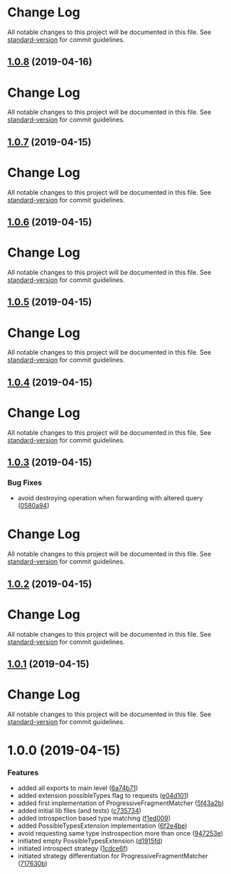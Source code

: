 # Change Log

All notable changes to this project will be documented in this file. See [standard-version](https://github.com/conventional-changelog/standard-version) for commit guidelines.

## [1.0.8](https://github.com/lucasconstantino/apollo-progressive-fragment-matcher/compare/v1.0.7...v1.0.8) (2019-04-16)



# Change Log

All notable changes to this project will be documented in this file. See [standard-version](https://github.com/conventional-changelog/standard-version) for commit guidelines.

## [1.0.7](https://github.com/lucasconstantino/apollo-progressive-fragment-matcher/compare/v1.0.6...v1.0.7) (2019-04-15)



# Change Log

All notable changes to this project will be documented in this file. See [standard-version](https://github.com/conventional-changelog/standard-version) for commit guidelines.

## [1.0.6](https://github.com/lucasconstantino/apollo-progressive-fragment-matcher/compare/v1.0.5...v1.0.6) (2019-04-15)



# Change Log

All notable changes to this project will be documented in this file. See [standard-version](https://github.com/conventional-changelog/standard-version) for commit guidelines.

## [1.0.5](https://github.com/lucasconstantino/apollo-progressive-fragment-matcher/compare/v1.0.4...v1.0.5) (2019-04-15)



# Change Log

All notable changes to this project will be documented in this file. See [standard-version](https://github.com/conventional-changelog/standard-version) for commit guidelines.

## [1.0.4](https://github.com/lucasconstantino/apollo-progressive-fragment-matcher/compare/v1.0.3...v1.0.4) (2019-04-15)



# Change Log

All notable changes to this project will be documented in this file. See [standard-version](https://github.com/conventional-changelog/standard-version) for commit guidelines.

## [1.0.3](https://github.com/lucasconstantino/apollo-progressive-fragment-matcher/compare/v1.0.2...v1.0.3) (2019-04-15)


### Bug Fixes

* avoid destroying operation when forwarding with altered query ([0580a94](https://github.com/lucasconstantino/apollo-progressive-fragment-matcher/commit/0580a94))



# Change Log

All notable changes to this project will be documented in this file. See [standard-version](https://github.com/conventional-changelog/standard-version) for commit guidelines.

## [1.0.2](https://github.com/lucasconstantino/apollo-progressive-fragment-matcher/compare/v1.0.1...v1.0.2) (2019-04-15)



# Change Log

All notable changes to this project will be documented in this file. See [standard-version](https://github.com/conventional-changelog/standard-version) for commit guidelines.

## [1.0.1](https://github.com/lucasconstantino/apollo-progressive-fragment-matcher/compare/v1.0.0...v1.0.1) (2019-04-15)



# Change Log

All notable changes to this project will be documented in this file. See [standard-version](https://github.com/conventional-changelog/standard-version) for commit guidelines.

# 1.0.0 (2019-04-15)


### Features

* added all exports to main level ([6a74b71](https://github.com/lucasconstantino/apollo-progressive-fragment-matcher/commit/6a74b71))
* added extension possibleTypes flag to requests ([e04d101](https://github.com/lucasconstantino/apollo-progressive-fragment-matcher/commit/e04d101))
* added first implementation of ProgressiveFragmentMatcher ([5f43a2b](https://github.com/lucasconstantino/apollo-progressive-fragment-matcher/commit/5f43a2b))
* added initial lib files (and tests) ([c735734](https://github.com/lucasconstantino/apollo-progressive-fragment-matcher/commit/c735734))
* added introspection based type matching ([f1ed009](https://github.com/lucasconstantino/apollo-progressive-fragment-matcher/commit/f1ed009))
* added PossibleTypesExtension implementation ([6f2e4be](https://github.com/lucasconstantino/apollo-progressive-fragment-matcher/commit/6f2e4be))
* avoid requesting same type instrospection more than once ([947253e](https://github.com/lucasconstantino/apollo-progressive-fragment-matcher/commit/947253e))
* initiated empty PossibleTypesExtension ([d1915fd](https://github.com/lucasconstantino/apollo-progressive-fragment-matcher/commit/d1915fd))
* initiated introspect strategy ([1cdce6f](https://github.com/lucasconstantino/apollo-progressive-fragment-matcher/commit/1cdce6f))
* initiated strategy differentiation for ProgressiveFragmentMatcher ([717630b](https://github.com/lucasconstantino/apollo-progressive-fragment-matcher/commit/717630b))
